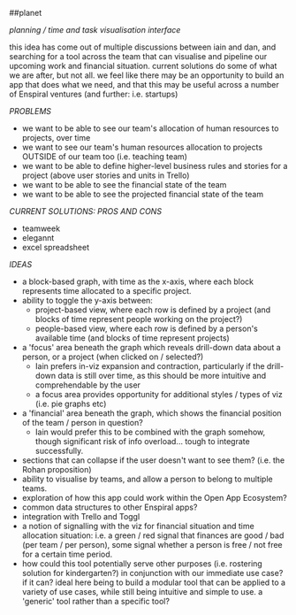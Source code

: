 ##planet

*planning / time and task visualisation interface*

this idea has come out of multiple discussions between iain and dan, and searching for a tool across the team that can visualise and pipeline our upcoming work and financial situation.
current solutions do some of what we are after, but not all.
we feel like there may be an opportunity to build an app that does what we need, and that this may be useful across a number of Enspiral ventures (and further: i.e. startups)

*PROBLEMS*
- we want to be able to see our team's allocation of human resources to projects, over time
- we want to see our team's human resources allocation to projects OUTSIDE of our team too (i.e. teaching team)
- we want to be able to define higher-level business rules and stories for a project (above user stories and units in Trello)
- we want to be able to see the financial state of the team
- we want to be able to see the projected financial state of the team

*CURRENT SOLUTIONS: PROS AND CONS*
- teamweek
- elegannt
- excel spreadsheet

*IDEAS*

- a block-based graph, with time as the x-axis, where each block represents time allocated to a specific project.
- ability to toggle the y-axis between:
  - project-based view, where each row is defined by a project (and blocks of time represent people working on the project?)
  - people-based view, where each row is defined by a person's available time (and blocks of time represent projects)
- a 'focus' area beneath the graph which reveals drill-down data about a person, or a project (when clicked on / selected?)
  - Iain prefers in-viz expansion and contraction, particularly if the drill-down data is still over time, as this should be more intuitive and comprehendable by the user
  - a focus area provides opportunity for additional styles / types of viz (i.e. pie graphs etc)
- a 'financial' area beneath the graph, which shows the financial position of the team / person in question?
  - Iain would prefer this to be combined with the graph somehow, though significant risk of info overload... tough to integrate successfully.
- sections that can collapse if the user doesn't want to see them? (i.e. the Rohan proposition)
- ability to visualise by teams, and allow a person to belong to multiple teams.
- exploration of how this app could work within the Open App Ecosystem?
- common data structures to other Enspiral apps?
- integration with Trello and Toggl
- a notion of signalling with the viz for financial situation and time allocation situation: i.e. a green / red signal that finances are good / bad (per team / per person), some signal whether a person is free / not free for a certain time period.
- how could this tool potentially serve other purposes (i.e. rostering solution for kindergarten?) in conjunction with our immediate use case? if it can? ideal here being to build a modular tool that can be applied to a variety of use cases, while still being intuitive and simple to use. a 'generic' tool rather than a specific tool?
